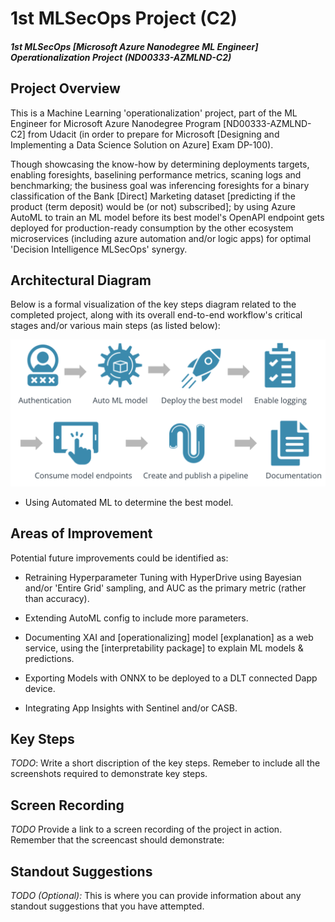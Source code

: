 
# 1st MLSecOps Project (C2)

##### 1st MLSecOps [Microsoft Azure Nanodegree ML Engineer] Operationalization Project (ND00333-AZMLND-C2)


## Project Overview

This is a Machine Learning 'operationalization' project, part of the ML Engineer for Microsoft Azure Nanodegree Program [ND00333-AZMLND-C2] from Udacit (in order to prepare for Microsoft [Designing and Implementing a Data Science Solution on Azure] Exam DP-100).

Though showcasing the know-how by determining deployments targets, enabling foresights, baselining performance metrics, scaning logs and benchmarking; the business goal was inferencing foresights for a binary classification of the Bank [Direct] Marketing dataset [predicting if the product (term deposit) would be (or not) subscribed]; by using Azure AutoML to train an ML model before its best model's OpenAPI endpoint gets deployed for production-ready consumption by the other ecosystem microservices (including azure automation and/or logic apps) for optimal 'Decision Intelligence MLSecOps' synergy.


## Architectural Diagram

Below is a formal visualization of the key steps diagram related to the completed project, along with its overall end-to-end workflow's critical stages and/or various main steps (as listed below):

![Project-key-steps](images/Project-key-steps.png?raw=true)

- Using Automated ML to determine the best model.


## Areas of Improvement

Potential future improvements could be identified as:

- Retraining Hyperparameter Tuning with HyperDrive using Bayesian and/or 'Entire Grid' sampling, and AUC as the primary metric (rather than accuracy).

- Extending AutoML config to include more parameters.

- Documenting XAI and [operationalizing] model [explanation] as a web service, using the [interpretability package] to explain ML models & predictions.

- Exporting Models with ONNX to be deployed to a DLT connected Dapp device.

- Integrating App Insights with Sentinel and/or CASB.


## Key Steps
*TODO*: Write a short discription of the key steps. Remeber to include all the screenshots required to demonstrate key steps. 


## Screen Recording
*TODO* Provide a link to a screen recording of the project in action. Remember that the screencast should demonstrate:


## Standout Suggestions
*TODO (Optional):* This is where you can provide information about any standout suggestions that you have attempted.
